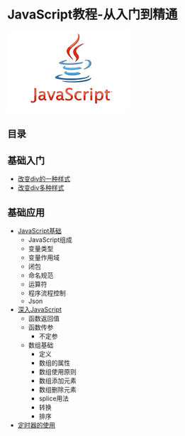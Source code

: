 # JavaScript教程-从入门到精通
![Alt text](https://github.com/Harrdy2018/JavaScript/blob/master/js.png)
## 目录
## 基础入门
* [改变div的一种样式](https://github.com/Harrdy2018/JavaScript/edit/master/ex1.html)
* [改变div多种样式](https://github.com/Harrdy2018/JavaScript/edit/master/ex2.html)
## 基础应用
* [JavaScript基础](https://github.com/Harrdy2018/JavaScript/blob/master/JavaScript%E5%9F%BA%E7%A1%80.md)
  * JavaScript组成
  * 变量类型
  * 变量作用域
  * 闭包
  * 命名规范
  * 运算符
  * 程序流程控制
  * Json
* [深入JavaScript](https://github.com/Harrdy2018/JavaScript/blob/master/%E6%B7%B1%E5%85%A5JavaScript.md)
  * 函数返回值
  * 函数传参
    * 不定参
  * 数组基础
    * 定义
    * 数组的属性
    * 数组使用原则
    * 数组添加元素
    * 数组删除元素
    * splice用法
    * 转换
    * 排序
* [定时器的使用](https://github.com/Harrdy2018/JavaScript/blob/master/%E5%AE%9A%E6%97%B6%E5%99%A8%E7%9A%84%E4%BD%BF%E7%94%A8.md)
